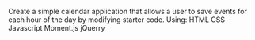 Create a simple calendar application that allows a user to save events for each hour of the day by modifying starter code. Using:
HTML
CSS
Javascript
Moment.js
jQuerry


